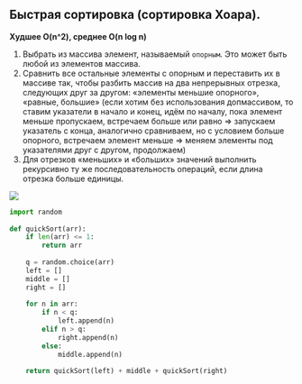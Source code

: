 ## Быстрая сортировка (сортировка Хоара).

**Худшее O(n^2), среднее O(n log n)**

1) Выбрать из массива элемент, называемый `опорным`. Это может быть любой из элементов массива.
2) Сравнить все остальные элементы с опорным и переставить их в массиве так, чтобы разбить массив на два непрерывных отрезка, следующих друг за другом: «элементы меньшие опорного», «равные, большие» (если хотим без использования допмассивом, то ставим указатели в начало и конец, идём по началу, пока элемент меньше пропускаем, встречаем больше или равно => запускаем указатель с конца, аналогично сравниваем, но с условием больше опорного, встречаем элемент меньше => меняем элементы под указателями друг с другом, продолжаем)
3) Для отрезков «меньших» и «больших» значений выполнить рекурсивно ту же последовательность операций, если длина отрезка больше единицы.

![](https://lh7-us.googleusercontent.com/docsz/AD_4nXdsCW3RWMbuQPCI3rcCCKQMeZaHYdsDHBcDQ5-NvRMR8sAZvJcgFMihQIFlOusoChKfuMyNG_K1sgh2MiBnqqfHz5AZ464Y0TDEiFC0jrQKqApct91xJmsg90lZriBB8hQm48B6rvOv2dY5K1tOrzd9ioA?key=9gziK4gT-jwK64_BpOeehQ)

```python
import random  
  
def quickSort(arr):  
    if len(arr) <= 1:  
        return arr  
	
    q = random.choice(arr)  
    left = []  
    middle = []  
    right = []  
	
    for n in arr:  
        if n < q:  
            left.append(n)  
        elif n > q:  
            right.append(n)  
        else:  
            middle.append(n)  
	
    return quickSort(left) + middle + quickSort(right)
```

